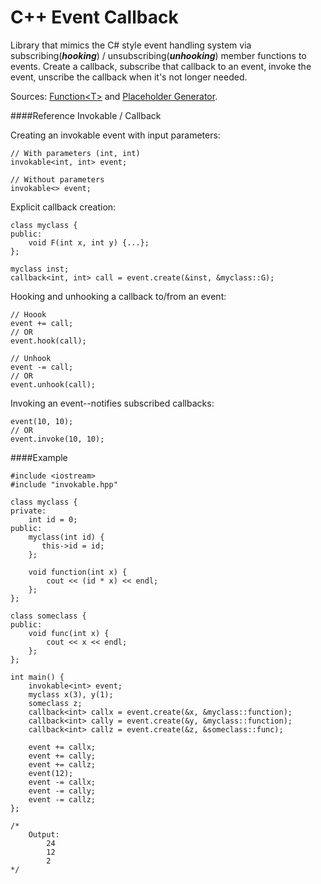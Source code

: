 # C++ Event Callback
Library that mimics the C# style event handling system via subscribing(***hooking***) / unsubscribing(***unhooking***) member functions to events. Create a callback, subscribe that callback to an event, invoke the event, unscribe the callback when it's not longer needed.

Sources: [Function\<T\>](http://stackoverflow.com/a/9568485) and [Placeholder Generator](http://stackoverflow.com/a/21664270/4988255).

####Reference Invokable / Callback

Creating an invokable event with input parameters:
```
// With parameters (int, int)
invokable<int, int> event;

// Without parameters
invokable<> event;
```
Explicit callback creation:
```
class myclass {
public:
    void F(int x, int y) {...};
};

myclass inst;
callback<int, int> call = event.create(&inst, &myclass::G);
```
Hooking and unhooking a callback to/from an event:
```
// Hoook
event += call;
// OR
event.hook(call);

// Unhook
event -= call;
// OR
event.unhook(call);
```
Invoking an event--notifies subscribed callbacks:
```
event(10, 10);
// OR
event.invoke(10, 10);
```


####Example
```
#include <iostream>
#include "invokable.hpp"

class myclass {
private:
    int id = 0;
public:
    myclass(int id) {
       this->id = id;
    };
    
    void function(int x) {
        cout << (id * x) << endl;
    };
};

class someclass {
public:
    void func(int x) {
        cout << x << endl;
    };
};

int main() {
    invokable<int> event;
    myclass x(3), y(1);
    someclass z;
    callback<int> callx = event.create(&x, &myclass::function);
    callback<int> cally = event.create(&y, &myclass::function);
    callback<int> callz = event.create(&z, &someclass::func);
    
    event += callx;
    event += cally;
    event += callz;
    event(12);
    event -= callx;
    event -= cally;
    event -= callz;
};

/*
    Output:
        24
        12
        2
*/
```
